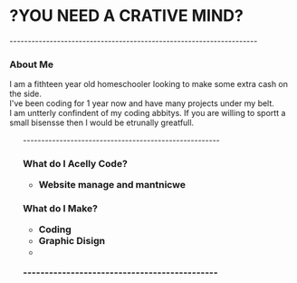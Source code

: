 
<!DOCTYPE html>
<html>
    <head>
        <meta charset="utf-8">
        <title>THEE ZOEY ANSTIE</title>
    </head>
    <body>
        <h1>?YOU NEED A CRATIVE MIND?</h1>
        <p>--------------------------------------------------------------------</p>
        <h3>About Me</h3>
        <p>I am a fithteen year old homeschooler looking to make some extra cash on the side.<br> I've been coding for 1 year now and have many projects under my belt.<br> I am untterly confindent of my coding abbitys. If you are willing to sportt a small bisensse then I would be etrunally greatfull.<br>
<ul>
<p>------------------------------------------------------</p>
        <h3>What do I Acelly Code?</p> 
       <ul>
       <li>Website manage and mantnicwe</li>
       </ul>
       <h3>What do I Make?
       <ul>
       <li>Coding
       <li>Graphic Disign
       <li>
       </ul>
<p>---------------------------------------------</p>
<img scr:">


    
        

        
 </body>
</html>